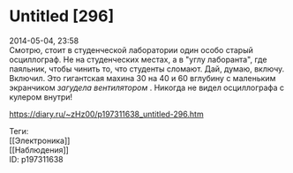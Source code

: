 Untitled [296]
===============

   
 2014-05-04, 23:58   
  Смотрю, стоит в студенческой лаборатории один особо старый осциллограф. Не на студенческих местах, а в "углу лаборанта", где паяльник, чтобы чинить то, что студенты сломают. Дай, думаю, включу. Включил. Это гигантская махина 30 на 40 и 60 вглубину с маленьким экранчиком  *загудела вентилятором*  . Никогда не видел осциллографа с кулером внутри!   
    
 <https://diary.ru/~zHz00/p197311638_untitled-296.htm>   
   
 Теги:   
 [[Электроника]]   
 [[Наблюдения]]   
 ID: p197311638